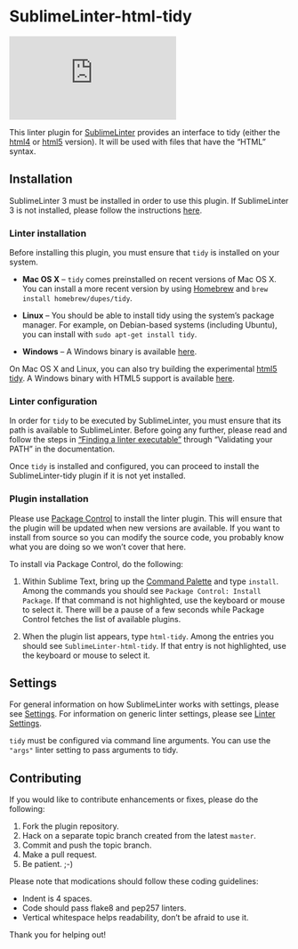 SublimeLinter-html-tidy
=========================

[![Build Status](https://khancdn.eu/badges.php?service=https%3A%2F%2Ftravis-ci.org%2FSublimeLinter%2FSublimeLinter-html-tidy.png%3Fbranch%3Dmaster)](https://travis-ci.org/SublimeLinter/SublimeLinter-html-tidy)

This linter plugin for [SublimeLinter](http://sublimelinter.readthedocs.org) provides an interface to tidy (either the [html4](http://tidy.sourceforge.net) or [html5](http://w3c.github.io/tidy-html5/) version). It will be used with files that have the “HTML” syntax.

## Installation
SublimeLinter 3 must be installed in order to use this plugin. If SublimeLinter 3 is not installed, please follow the instructions [here](http://sublimelinter.readthedocs.org/en/latest/installation.html).

### Linter installation
Before installing this plugin, you must ensure that `tidy` is installed on your system.

- **Mac OS X** – `tidy` comes preinstalled on recent versions of Mac OS X. You can install a more recent version by using [Homebrew](http://brew.sh) and `brew install homebrew/dupes/tidy`.

- **Linux** – You should be able to install tidy using the system’s package manager. For example, on Debian-based systems (including Ubuntu), you can install with `sudo apt-get install tidy`.

- **Windows** – A Windows binary is available [here](http://www.paehl.com/open_source/?HTML_Tidy_for_Windows).

On Mac OS X and Linux, you can also try building the experimental [html5 tidy](https://github.com/w3c/tidy-html5). A Windows binary with HTML5 support is available [here](http://tidybatchfiles.info/).

### Linter configuration
In order for `tidy` to be executed by SublimeLinter, you must ensure that its path is available to SublimeLinter. Before going any further, please read and follow the steps in [“Finding a linter executable”](http://sublimelinter.readthedocs.org/en/latest/troubleshooting.html#finding-a-linter-executable) through “Validating your PATH” in the documentation.

Once `tidy` is installed and configured, you can proceed to install the SublimeLinter-tidy plugin if it is not yet installed.

### Plugin installation
Please use [Package Control](https://sublime.wbond.net/installation) to install the linter plugin. This will ensure that the plugin will be updated when new versions are available. If you want to install from source so you can modify the source code, you probably know what you are doing so we won’t cover that here.

To install via Package Control, do the following:

1. Within Sublime Text, bring up the [Command Palette](http://docs.sublimetext.info/en/sublime-text-3/extensibility/command_palette.html) and type `install`. Among the commands you should see `Package Control: Install Package`. If that command is not highlighted, use the keyboard or mouse to select it. There will be a pause of a few seconds while Package Control fetches the list of available plugins.

1. When the plugin list appears, type `html-tidy`. Among the entries you should see `SublimeLinter-html-tidy`. If that entry is not highlighted, use the keyboard or mouse to select it.

## Settings
For general information on how SublimeLinter works with settings, please see [Settings](http://sublimelinter.readthedocs.org/en/latest/settings.html). For information on generic linter settings, please see [Linter Settings](http://sublimelinter.readthedocs.org/en/latest/linter_settings.html).

`tidy` must be configured via command line arguments. You can use the `"args"` linter setting to pass arguments to tidy.

## Contributing
If you would like to contribute enhancements or fixes, please do the following:

1. Fork the plugin repository.
1. Hack on a separate topic branch created from the latest `master`.
1. Commit and push the topic branch.
1. Make a pull request.
1. Be patient.  ;-)

Please note that modications should follow these coding guidelines:

- Indent is 4 spaces.
- Code should pass flake8 and pep257 linters.
- Vertical whitespace helps readability, don’t be afraid to use it.

Thank you for helping out!
